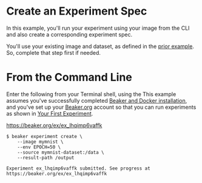 # Create an Experiment Spec

In this example, you'll run your experiment using your image from the CLI and also create a corresponding experiment spec.

You'll use your existing image and dataset, as defined in the [prior example](image.md). So, complete that step first if needed.

# From the Command Line

Enter the following from your Terminal shell, using the This example assumes you've successfully completed [Beaker and Docker installation](install.md), and you've set up your [Beaker.org](https://www.beaker.org) account so that you can run experiments as shown in [Your First Experiment](experiment.md).

https://beaker.org/ex/ex_lhqimp6vaffk

```
$ beaker experiment create \
    --image mymnist \
    --env EPOCH=50 \
    --source mymnist-dataset:/data \
    --result-path /output

Experiment ex_lhqimp6vaffk submitted. See progress at https://beaker.org/ex/ex_lhqimp6vaffk
```

